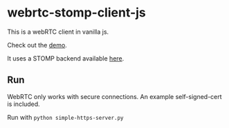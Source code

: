# webrtc-stomp-client-js
This is a webRTC client in vanilla js.

Check out the [demo](https://webrtcvideochat.paperwave.xyz/).

It uses a STOMP backend available [here](https://github.com/thorn117/webrtc-stomp-server).

## Run

WebRTC only works with secure connections. An example self-signed-cert is included.

Run with `python simple-https-server.py`
